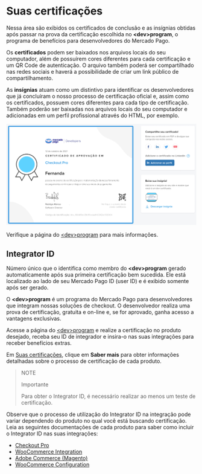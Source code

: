 # Suas certificações
 
Nessa área são exibidos os certificados de conclusão e as insígnias obtidas após passar na prova da certificação escolhida no **&lt;dev&gt;program**, o programa de benefícios para desenvolvedores do Mercado Pago.
 
Os **certificados** podem ser baixados nos arquivos locais do seu computador, além de possuírem cores diferentes para cada certificação e um QR Code de autenticação. O arquivo também poderá ser compartilhado nas redes sociais e haverá a possibilidade de criar um link público de compartilhamento.
 
As **insígnias** atuam como um distintivo para identificar os desenvolvedores que já concluíram o nosso processo de certificação oficial e, assim como os certificados, possuem cores diferentes para cada tipo de certificação. Também poderão ser baixadas nos arquivos locais do seu computador e adicionadas em um perfil profissional através do HTML, por exemplo.

![pt certification](/images/dashboard/dashboard-certification_pt.png)
 
Verifique a página do [&lt;dev&gt;program](/developers/pt/developer-program) para mais informações.

## Integrator ID
 
Número único que o identifica como membro do **&lt;dev&gt;program** gerado automaticamente após sua primeira certificação bem sucedida. Ele está localizado ao lado de seu Mercado Pago ID (user ID) e é exibido somente após ser gerado.
 
O **&lt;dev&gt;program** é um programa do Mercado Pago para desenvolvedores que integram nossas soluções de checkout. O desenvolvedor realiza uma prova de certificação, gratuita e on-line e, se for aprovado, ganha acesso a vantagens exclusivas.
 
Acesse a página do [&lt;dev&gt;program](/developers/panel/developer-program) e realize a certificação no produto desejado, receba seu ID de integrador e insira-o nas suas integrações para receber benefícios extras.

Em [Suas certificações](/developers/panel/developer-program), clique em **Saber mais** para obter informações detalhadas sobre o processo de certificação de cada produto. 

> NOTE
>
> Importante
>
> Para obter o Integrator ID, é necessário realizar ao menos um teste de certificação.

Observe que o processo de utilização do Integrator ID na integração pode variar dependendo do produto no qual você está buscando certificação. Leia as seguintes documentações de cada produto para saber como incluir o Integrator ID nas suas integrações:

   - [Checkout Pro](/developers/pt/docs/checkout-pro/additional-content/integration-metrics)
   - [WooCommerce Integration](/developers/pt/docs/woocommerce/integration-configuration/plugin-configuration)
   - [Adobe Commerce (Magento)](/developers/pt/docs/additional-content/integration-metrics)
   - [WooCommerce Configuration](/developers/pt/docs/woocommerce/integration-configuration/plugin-configuration)
